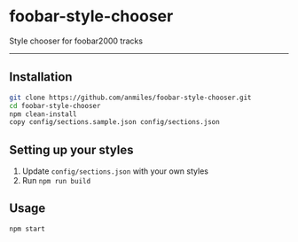 # foobar-style-chooser

Style chooser for foobar2000 tracks

----

## Installation

```bash
git clone https://github.com/anmiles/foobar-style-chooser.git
cd foobar-style-chooser
npm clean-install
copy config/sections.sample.json config/sections.json
```

## Setting up your styles
1. Update `config/sections.json` with your own styles
1. Run `npm run build`

## Usage

`npm start`
